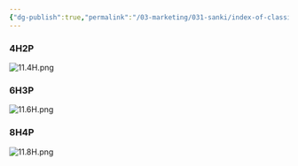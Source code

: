 ```yaml
---
{"dg-publish":true,"permalink":"/03-marketing/031-sanki/index-of-classic-sk-56-2019/","tags":["SKProductLib"]}
---
```



### 4H2P

![11.4H.png](/img/user/03%20Marketing/031%20SANKI%E4%BA%A7%E5%93%81%E8%B5%84%E6%96%99/assets/Index%20of%20Classic%20SK56%202019/11.4H.png)
### 6H3P
![11.6H.png](/img/user/03%20Marketing/031%20SANKI%E4%BA%A7%E5%93%81%E8%B5%84%E6%96%99/assets/Index%20of%20Classic%20SK56%202019/11.6H.png)

### 8H4P
![11.8H.png](/img/user/03%20Marketing/031%20SANKI%E4%BA%A7%E5%93%81%E8%B5%84%E6%96%99/assets/Index%20of%20Classic%20SK56%202019/11.8H.png)